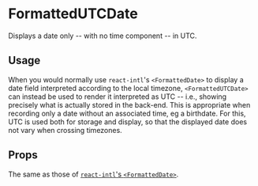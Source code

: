 # FormattedUTCDate

Displays a date only -- with no time component -- in UTC.

## Usage

When you would normally use `react-intl`'s `<FormattedDate>` to display a date field interpreted according to the local timezone, `<FormattedUTCDate>` can instead be used to render it interpreted as UTC -- i.e., showing precisely what is actually stored in the back-end. This is appropriate when recording only a date without an associated time, eg a birthdate. For this, UTC is used both for storage and display, so that the displayed date does not vary when crossing timezones.

## Props

The same as those of [`react-intl`'s `<FormattedDate>`](https://github.com/formatjs/react-intl/blob/master/docs/Components.md#formatteddate).

